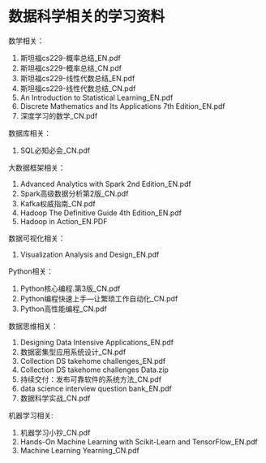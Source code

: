 # 数据科学相关的学习资料


数学相关：
  1. 斯坦福cs229-概率总结_EN.pdf
  2. 斯坦福cs229-概率总结_CN.pdf
  3. 斯坦福cs229-线性代数总结_EN.pdf
  4. 斯坦福cs229-线性代数总结_CN.pdf
  5. An Introduction to Statistical Learning_EN.pdf
  6. Discrete Mathematics and Its Applications 7th Edition_EN.pdf
  7. 深度学习的数学_CN.pdf

数据库相关：
  1. SQL必知必会_CN.pdf

大数据框架相关：
  1. Advanced Analytics with Spark 2nd Edition_EN.pdf
  2. Spark高级数据分析第2版_CN.pdf
  3. Kafka权威指南_CN.pdf
  4. Hadoop The Definitive Guide 4th Edition_EN.pdf
  5. Hadoop in Action_EN.PDF

数据可视化相关：
  1. Visualization Analysis and Design_EN.pdf

Python相关：
  1. Python核心编程.第3版_CN.pdf
  2. Python编程快速上手—让繁琐工作自动化_CN.pdf
  3. Python高性能编程_CN.pdf

数据思维相关：
  1. Designing Data Intensive Applications_EN.pdf
  2. 数据密集型应用系统设计_CN.pdf
  3. Collection DS takehome challenges_EN.pdf
  4. Collection DS takehome challenges Data.zip
  5. 持续交付：发布可靠软件的系统方法_CN.pdf
  6. data science interview question bank_EN.pdf
  7. 数据科学实战_CN.pdf

机器学习相关:
  1. 机器学习小抄_CN.pdf
  2. Hands-On Machine Learning with Scikit-Learn and TensorFlow_EN.pdf
  3. Machine Learning Yearning_CN.pdf
